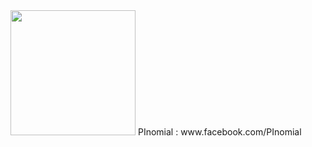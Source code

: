 <img src="https://user-images.githubusercontent.com/37381223/127213464-73edbd58-fc54-472a-832c-13b7b01a20df.png" width="200" height="200">
<bold>PInomial</bold> : www.facebook.com/PInomial
